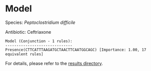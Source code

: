 
# Model

Species: *Peptoclostridium difficile*

Antibiotic: Ceftriaxone

```
Model (Conjunction - 1 rules):
------------------------------
Presence(CTTCATTTAAGATGCTAACTTCAATGGCAGC) [Importance: 1.00, 17 equivalent rules]

```

For details, please refer to the [results directory](../../../../../results/scm_b/peptoclostridium%20difficile/ceftriaxone/repeat_0/).

